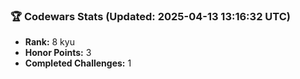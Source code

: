 ### 🏆 Codewars Stats (Updated: 2025-04-13 13:16:32 UTC)

- **Rank:** 8 kyu
- **Honor Points:** 3
- **Completed Challenges:** 1
